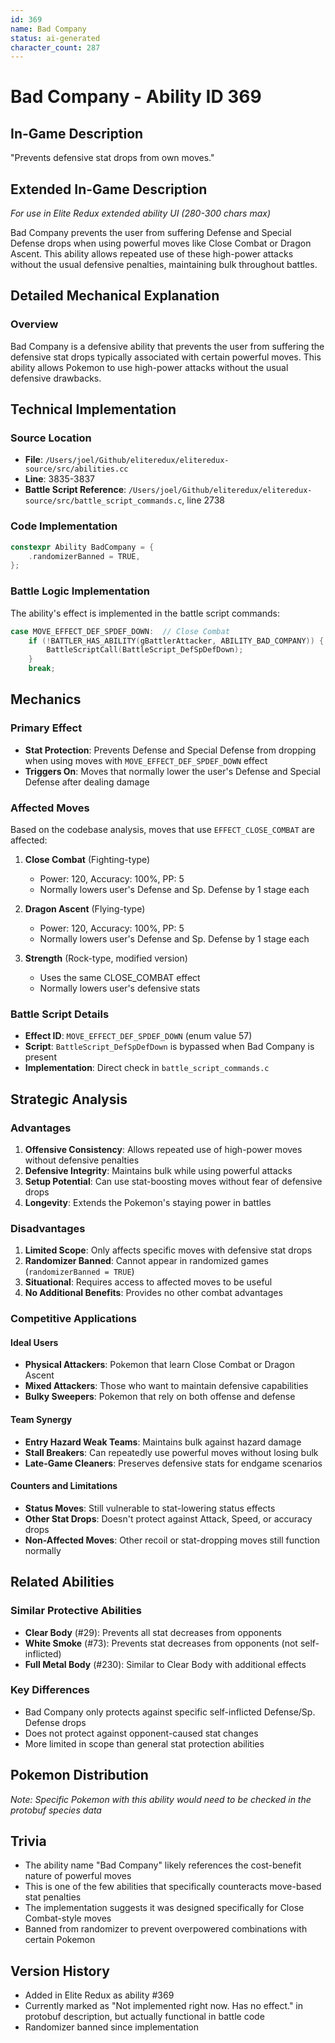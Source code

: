 ```yaml
---
id: 369
name: Bad Company
status: ai-generated
character_count: 287
---
```


# Bad Company - Ability ID 369

## In-Game Description
"Prevents defensive stat drops from own moves."

## Extended In-Game Description
*For use in Elite Redux extended ability UI (280-300 chars max)*

Bad Company prevents the user from suffering Defense and Special Defense drops when using powerful moves like Close Combat or Dragon Ascent. This ability allows repeated use of these high-power attacks without the usual defensive penalties, maintaining bulk throughout battles.

## Detailed Mechanical Explanation

### Overview
Bad Company is a defensive ability that prevents the user from suffering the defensive stat drops typically associated with certain powerful moves. This ability allows Pokemon to use high-power attacks without the usual defensive drawbacks.

## Technical Implementation

### Source Location
- **File**: `/Users/joel/Github/eliteredux/eliteredux-source/src/abilities.cc`
- **Line**: 3835-3837
- **Battle Script Reference**: `/Users/joel/Github/eliteredux/eliteredux-source/src/battle_script_commands.c`, line 2738

### Code Implementation
```cpp
constexpr Ability BadCompany = {
    .randomizerBanned = TRUE,
};
```

### Battle Logic Implementation
The ability's effect is implemented in the battle script commands:
```c
case MOVE_EFFECT_DEF_SPDEF_DOWN:  // Close Combat
    if (!BATTLER_HAS_ABILITY(gBattlerAttacker, ABILITY_BAD_COMPANY)) {
        BattleScriptCall(BattleScript_DefSpDefDown);
    }
    break;
```

## Mechanics

### Primary Effect
- **Stat Protection**: Prevents Defense and Special Defense from dropping when using moves with `MOVE_EFFECT_DEF_SPDEF_DOWN` effect
- **Triggers On**: Moves that normally lower the user's Defense and Special Defense after dealing damage

### Affected Moves
Based on the codebase analysis, moves that use `EFFECT_CLOSE_COMBAT` are affected:

1. **Close Combat** (Fighting-type)
   - Power: 120, Accuracy: 100%, PP: 5
   - Normally lowers user's Defense and Sp. Defense by 1 stage each

2. **Dragon Ascent** (Flying-type)  
   - Power: 120, Accuracy: 100%, PP: 5
   - Normally lowers user's Defense and Sp. Defense by 1 stage each

3. **Strength** (Rock-type, modified version)
   - Uses the same CLOSE_COMBAT effect
   - Normally lowers user's defensive stats

### Battle Script Details
- **Effect ID**: `MOVE_EFFECT_DEF_SPDEF_DOWN` (enum value 57)
- **Script**: `BattleScript_DefSpDefDown` is bypassed when Bad Company is present
- **Implementation**: Direct check in `battle_script_commands.c`

## Strategic Analysis

### Advantages
1. **Offensive Consistency**: Allows repeated use of high-power moves without defensive penalties
2. **Defensive Integrity**: Maintains bulk while using powerful attacks
3. **Setup Potential**: Can use stat-boosting moves without fear of defensive drops
4. **Longevity**: Extends the Pokemon's staying power in battles

### Disadvantages
1. **Limited Scope**: Only affects specific moves with defensive stat drops
2. **Randomizer Banned**: Cannot appear in randomized games (`randomizerBanned = TRUE`)
3. **Situational**: Requires access to affected moves to be useful
4. **No Additional Benefits**: Provides no other combat advantages

### Competitive Applications

#### Ideal Users
- **Physical Attackers**: Pokemon that learn Close Combat or Dragon Ascent
- **Mixed Attackers**: Those who want to maintain defensive capabilities
- **Bulky Sweepers**: Pokemon that rely on both offense and defense

#### Team Synergy
- **Entry Hazard Weak Teams**: Maintains bulk against hazard damage
- **Stall Breakers**: Can repeatedly use powerful moves without losing bulk
- **Late-Game Cleaners**: Preserves defensive stats for endgame scenarios

#### Counters and Limitations
- **Status Moves**: Still vulnerable to stat-lowering status effects
- **Other Stat Drops**: Doesn't protect against Attack, Speed, or accuracy drops
- **Non-Affected Moves**: Other recoil or stat-dropping moves still function normally

## Related Abilities

### Similar Protective Abilities
- **Clear Body** (#29): Prevents all stat decreases from opponents
- **White Smoke** (#73): Prevents stat decreases from opponents (not self-inflicted)
- **Full Metal Body** (#230): Similar to Clear Body with additional effects

### Key Differences
- Bad Company only protects against specific self-inflicted Defense/Sp. Defense drops
- Does not protect against opponent-caused stat changes
- More limited in scope than general stat protection abilities

## Pokemon Distribution
*Note: Specific Pokemon with this ability would need to be checked in the protobuf species data*

## Trivia
- The ability name "Bad Company" likely references the cost-benefit nature of powerful moves
- This is one of the few abilities that specifically counteracts move-based stat penalties
- The implementation suggests it was designed specifically for Close Combat-style moves
- Banned from randomizer to prevent overpowered combinations with certain Pokemon

## Version History
- Added in Elite Redux as ability #369
- Currently marked as "Not implemented right now. Has no effect." in protobuf description, but actually functional in battle code
- Randomizer banned since implementation


